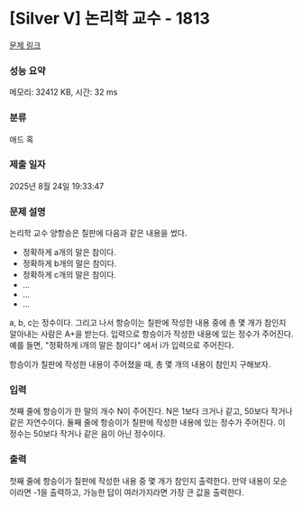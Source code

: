 # [Silver V] 논리학 교수 - 1813 

[문제 링크](https://www.acmicpc.net/problem/1813) 

### 성능 요약

메모리: 32412 KB, 시간: 32 ms

### 분류

애드 혹

### 제출 일자

2025년 8월 24일 19:33:47

### 문제 설명

<p>논리학 교수 양항승은 칠판에 다음과 같은 내용을 썼다.</p>

<ul>
	<li>정확하게 a개의 말은 참이다.</li>
	<li>정확하게 b개의 말은 참이다.</li>
	<li>정확하게 c개의 말은 참이다.</li>
	<li>...</li>
	<li>...</li>
	<li>...</li>
</ul>

<p>a, b, c는 정수이다. 그리고 나서 항승이는 칠판에 작성한 내용 중에 총 몇 개가 참인지 알아내는 사람은 A+을 받는다. 입력으로 항승이가 작성한 내용에 있는 정수가 주어진다. 예를 들면, "정확하게 i개의 말은 참이다" 에서 i가 입력으로 주어진다. </p>

<p>항승이가 칠판에 작성한 내용이 주어졌을 때, 총 몇 개의 내용이 참인지 구해보자.</p>

### 입력 

 <p>첫째 줄에 항승이가 한 말의 개수 N이 주어진다. N은 1보다 크거나 같고, 50보다 작거나 같은 자연수이다. 둘째 줄에 항승이가 칠판에 작성한 내용에 있는 정수가 주어진다. 이 정수는 50보다 작거나 같은 음이 아닌 정수이다.</p>

### 출력 

 <p>첫째 줄에 항승이가 칠판에 작성한 내용 중 몇 개가 참인지 출력한다. 만약 내용이 모순이라면 -1을 출력하고, 가능한 답이 여러가지라면 가장 큰 값을 출력한다.</p>

